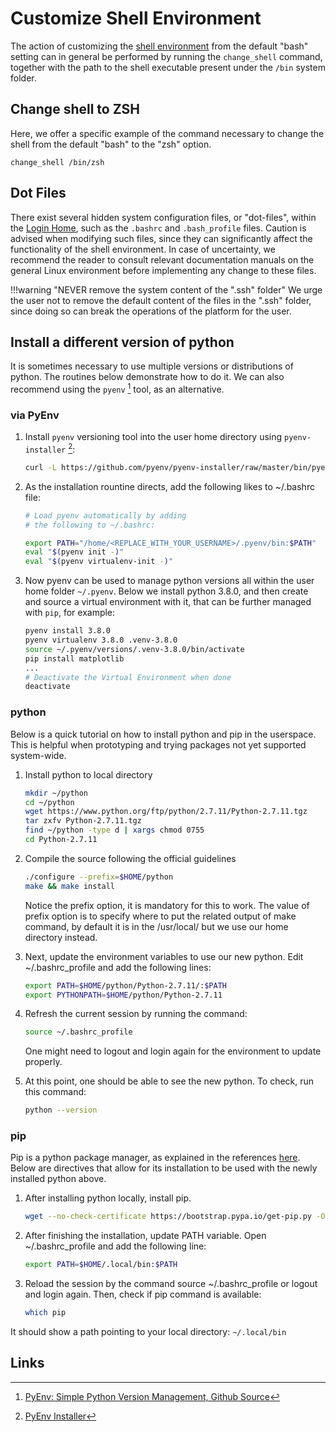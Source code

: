 # Customize Shell Environment

The action of customizing the [shell environment](../environment.md#shell-type) from the default "bash" setting can in general be performed by running the `change_shell` command, together with the path to the shell executable present under the `/bin` system folder. 

## Change shell to ZSH

Here, we offer a specific example of the command necessary to change the shell from the default "bash" to the "zsh" option.

```
change_shell /bin/zsh
```

## Dot Files

There exist several hidden system configuration files, or "dot-files", within the [Login Home](../../infrastructure/login/directories.md), such as the `.bashrc` and `.bash_profile` files. Caution is advised when modifying such files, since they can significantly affect the functionality of the shell environment. In case of uncertainty, we recommend the reader to consult relevant documentation manuals on the general Linux environment before implementing any change to these files.

!!!warning "NEVER remove the system content of the ".ssh" folder"
    We urge the user not to remove the default content of the files in the ".ssh" folder, since doing so can break the operations of the platform for the user. 

## Install a different version of python

It is sometimes necessary to use multiple versions or distributions of python. The routines below demonstrate how to do it. We can also recommend using the `pyenv` [^1] tool, as an alternative.

### via PyEnv

1. Install `pyenv` versioning tool into the user home directory using `pyenv-installer` [^2]:

    ```bash
    curl -L https://github.com/pyenv/pyenv-installer/raw/master/bin/pyenv-installer | bash
    ```

2. As the installation rountine directs, add the following likes to ~/.bashrc file:

    ```bash
    # Load pyenv automatically by adding
    # the following to ~/.bashrc:
    
    export PATH="/home/<REPLACE_WITH_YOUR_USERNAME>/.pyenv/bin:$PATH"
    eval "$(pyenv init -)"
    eval "$(pyenv virtualenv-init -)"
    ```

3. Now pyenv can be used to manage python versions all within the user home folder `~/.pyenv`. Below we install python 3.8.0, and then create and source a virtual environment with it, that can be further managed with `pip`, for example:

    ```bash
    pyenv install 3.8.0
    pyenv virtualenv 3.8.0 .venv-3.8.0
    source ~/.pyenv/versions/.venv-3.8.0/bin/activate
    pip install matplotlib
    ...
    # Deactivate the Virtual Environment when done
    deactivate
    ```

### python

Below is a quick tutorial on how to install python and pip in the userspace. This is helpful when prototyping and trying packages not yet supported system-wide.  

1. Install python to local directory

    ```bash
    mkdir ~/python
    cd ~/python
    wget https://www.python.org/ftp/python/2.7.11/Python-2.7.11.tgz
    tar zxfv Python-2.7.11.tgz
    find ~/python -type d | xargs chmod 0755
    cd Python-2.7.11
    ```

2. Compile the source following the official guidelines

    ```bash
    ./configure --prefix=$HOME/python
    make && make install
    ```

    Notice the prefix option, it is mandatory for this to work. The value of prefix option is to specify where to put the related output of make command, by default it is in the /usr/local/ but we use our home directory instead.

3. Next, update the environment variables to use our new python. Edit ~/.bashrc_profile and add the following lines:

    ```bash
    export PATH=$HOME/python/Python-2.7.11/:$PATH
    export PYTHONPATH=$HOME/python/Python-2.7.11
    ```

4. Refresh the current session by running the command:

    ```bash
    source ~/.bashrc_profile
    ```

    One might need to logout and login again for the environment to update properly. 
    
5. At this point, one should be able to see the new python. To check, run this command:

    ```bash
    python --version
    ```

### pip

Pip is a python package manager, as explained in the references [here](create-python-env.md#links). Below are directives that allow for its installation to be used with the newly installed python above.

1. After installing python locally, install pip.

    ```bash
    wget --no-check-certificate https://bootstrap.pypa.io/get-pip.py -O - | python - --user
    ```

2. After finishing the installation, update PATH variable. Open ~/.bashrc_profile and add the following line:

    ```bash
    export PATH=$HOME/.local/bin:$PATH
    ```

3. Reload the session by the command source ~/.bashrc_profile or logout and login again. Then, check if pip command is available:

    ```bash
    which pip
    ```

It should show a path pointing to your local directory: `~/.local/bin`


<!-- TODO by MM: implement functionality and uncomment the below

There exist several "standard" dot-files within the [Login Home](../../infrastructure/login/directories.md), including one for each shell type that we support, that represent symbolic links to read-only files controlled by the platform administrator. Thus, the user should **NEVER** attempt to modify these files. Examples include the .bash_profile, .bashrc, .cshrc, .kshrc, .login, .profile, or .zshrc files. 

Instead, the user should put his/her customizations to the shell environment into the corresponding files that have an ".ext" suffix, such as .bashrc.ext, .cshrc.ext, .kshrc.ext, .login.ext, .profile.ext, and .zshrc.ext (depending on the choice of shell).

!!!warning "Feature not implemented yet"
    The above-mentioned customizations via dot files with ".ext" suffix are not supported on our platform yet.
-->

## Links

[^1]: [PyEnv: Simple Python Version Management, Github Source](https://github.com/pyenv/pyenv#uninstalling-python-versions)
[^2]: [PyEnv Installer](https://github.com/pyenv/pyenv-installer#install)
